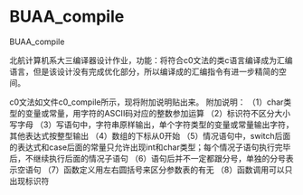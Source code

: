 # BUAA_compile
BUAA_compile

北航计算机系大三编译器设计作业，功能：将符合c0文法的类c语言编译成为汇编语言，但是该设计没有完成优化部分，所以编译成的汇编指令有进一步精简的空间。

c0文法如文件c0_compile所示，现将附加说明贴出来。
附加说明：
（1）char类型的变量或常量，用字符的ASCII码对应的整数参加运算
（2）标识符不区分大小写字母
（3）写语句中，字符串原样输出，单个字符类型的变量或常量输出字符，其他表达式按整型输出 
（4）数组的下标从0开始
（5）情况语句中，switch后面的表达式和case后面的常量只允许出现int和char类型；每个情况子语句执行完毕后，不继续执行后面的情况子语句
（6）语句后并不一定都跟分号，单独的分号表示空语句
（7）函数定义用左右圆括号来区分参数表的有无
（8）函数调用可以只出现标识符
